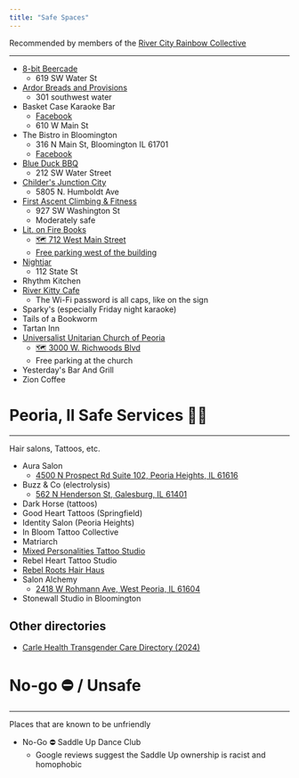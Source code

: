 ```yaml
---
title: "Safe Spaces"
---
```


<p >Recommended by members of the <a href="https://rivercityrainbowcollective.org"> River City Rainbow Collective </a></p>
<hr >
<ul >
<li><a href="https://www.8bitbeercade.com/"> 8-bit Beercade </a>
<ul>
<li>619 SW Water St</li>
</ul>
</li>
<li><a href="https://ardorbp.com/"> Ardor Breads and Provisions </a>
<ul>
<li>301 southwest water</li>
</ul>
</li>
<li>Basket Case Karaoke Bar
<ul>
<li><a href="https://www.facebook.com/TheBasketCasePub/"> Facebook </a></li>
<li>610 W Main St</li>
</ul>
</li>
<li>The Bistro in Bloomington
<ul>
<li>316 N Main St, Bloomington IL 61701</li>
<li><a href="https://www.facebook.com/bistro.bloomington"> Facebook </a></li>
</ul>
</li>
<li><a href="https://blueduckbarbecue.com/"> Blue Duck BBQ </a>
<ul>
<li>212 SW Water Street</li>
</ul>
</li>
<li><a href="https://childerseatery.com/locations/junction-city/"> Childer's Junction City </a>
<ul>
<li>5805 N. Humboldt Ave</li>
</ul>
</li>
<li><a href="https://faclimbing.com/peoria/"> First Ascent Climbing &amp; Fitness </a>
<ul>
<li>927 SW Washington St</li>
<li>Moderately safe</li>
</ul>
</li>
<li><a href="https://www.litonfirepia.com/"> Lit. on Fire Books </a>
<ul>
<li><a href="https://www.openstreetmap.org/node/12861584801"> 🗺️ 712 West Main Street </a></li>
<li><a href="https://www.openstreetmap.org/#map=19/40.699516/-89.604709"> Free parking west of the building </a></li>
</ul>
</li>
<li><a href="https://www.nightjarpeoria.com/"> Nightjar </a>
<ul>
<li>112 State St</li>
</ul>
</li>
<li>Rhythm Kitchen</li>
<li><a href="https://www.riverkittycafe.com/"> River Kitty Cafe </a>
<ul >
<li>The Wi-Fi password is all caps, like on the sign</li>
</ul>
</li>
<li>Sparky's (especially Friday night karaoke)</li>
<li>Tails of a Bookworm</li>
<li>Tartan Inn</li>
<li><a href="https://peoriauuchurch.org/"> Universalist Unitarian Church of Peoria </a>
<ul>
<li><a href="https://www.openstreetmap.org/node/354266584"> 🗺️ 3000 W. Richwoods Blvd </a></li>
<li>Free parking at the church</li>
</ul>
</li>
<li>Yesterday's Bar And Grill</li>
<li>Zion Coffee</li>
</ul>
<h1 >Peoria, Il Safe Services 🏳️‍🌈</h1>
<hr >
<p >Hair salons, Tattoos, etc.</p>
<ul >
<li>Aura Salon
<ul >
<li><a href="https://www.google.com/maps/place/Aura+Salon/@40.742897,-89.5762394,16.97z/data=!4m6!3m5!1s0x880a5a447e16aaab:0x9daff5a7a8869258!8m2!3d40.7428981!4d-89.5736088!16s%2Fg%2F11hd6mmn4r?hl=en&amp;entry=ttu&amp;g_ep=EgoyMDI1MDYzMC4wIKXMDSoASAFQAw%3D%3D">4500 N Prospect Rd Suite 102, Peoria Heights, IL 61616</a></li>
</ul>
</li>
<li>Buzz &amp; Co (electrolysis)
<ul >
<li><a href="https://www.google.com/maps/place/The+Buzz+%26+Co/@40.9542198,-90.3861884,17z/data=!3m1!4b1!4m6!3m5!1s0x87e1bd474f260849:0x33bc8294e550d865!8m2!3d40.9542198!4d-90.3836135!16s%2Fg%2F11lgf2f4z8?hl=en&amp;entry=ttu&amp;g_ep=EgoyMDI1MDYzMC4wIKXMDSoASAFQAw%3D%3D">562 N Henderson St, Galesburg, IL 61401</a></li>
</ul>
</li>
<li>Dark Horse (tattoos)</li>
<li>Good Heart Tattoos (Springfield)</li>
<li>Identity Salon (Peoria Heights)</li>
<li>In Bloom Tattoo Collective</li>
<li>Matriarch</li>
<li><a href="https://www.mixedpersonalitiestattoos.com/"> Mixed Personalities Tattoo Studio </a></li>
<li>Rebel Heart Tattoo Studio</li>
<li><a href="https://www.rebelrootshairhaus.com/"> Rebel Roots Hair Haus </a></li>
<li>Salon Alchemy
<ul >
<li><a href="https://www.google.com/maps/place/Salon+Alchemy/@40.6958154,-89.6345298,17z/data=!3m1!4b1!4m6!3m5!1s0x880a5eb631684a19:0x460004feb3f3c3e0!8m2!3d40.6958154!4d-89.6319549!16s%2Fg%2F11g81rngsj?hl=en&amp;entry=ttu&amp;g_ep=EgoyMDI1MDYzMC4wIKXMDSoASAFQAw%3D%3D">2418 W Rohmann Ave, West Peoria, IL 61604</a></li>
</ul>
</li>
<li>Stonewall Studio in Bloomington</li>
</ul>
<h2 >Other directories</h2>
<ul >
<li class="null"><a href="https://carle.org/getmedia/9920bf99-6396-4296-904b-8ee0fdd53db1/CDEI050825C-Transgender-Care-Directory-Update-WEB.pdf">Carle Health Transgender Care Directory (2024)</a></li>
</ul>
<h1 >No-go ⛔ / Unsafe</h1>
<hr >
<p >Places that are known to be unfriendly</p>
<ul >
<li>No-Go ⛔ Saddle Up Dance Club
<ul>
<li>Google reviews suggest the Saddle Up ownership is racist and homophobic</li>
</ul>
</li>
</ul>